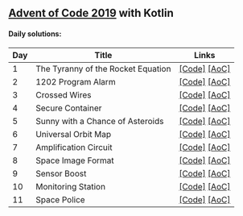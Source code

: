 ## [Advent of Code 2019](http://adventofcode.com/2019) with Kotlin

#### Daily solutions:
|Day| Title                                 |  Links                                         |
|---|---------------------------------------|------------------------------------------------|
| 1 | The Tyranny of the Rocket Equation    | [\[Code\]](https://github.com/kamilzki/AdventOfCode2019/blob/master/src/main/kotlin/com/ks/adventofcode/day/Day01.kt) [\[AoC\]](http://adventofcode.com/2019/day/1) |
| 2 | 1202 Program Alarm                    | [\[Code\]](https://github.com/kamilzki/AdventOfCode2019/blob/master/src/main/kotlin/com/ks/adventofcode/day/Day02.kt) [\[AoC\]](http://adventofcode.com/2019/day/2)
| 3 | Crossed Wires                         | [\[Code\]](https://github.com/kamilzki/AdventOfCode2019/blob/master/src/main/kotlin/com/ks/adventofcode/day/Day03.kt) [\[AoC\]](http://adventofcode.com/2019/day/3)
| 4 | Secure Container                      | [\[Code\]](https://github.com/kamilzki/AdventOfCode2019/blob/master/src/main/kotlin/com/ks/adventofcode/day/Day04.kt) [\[AoC\]](http://adventofcode.com/2019/day/4)
| 5 | Sunny with a Chance of Asteroids      | [\[Code\]](https://github.com/kamilzki/AdventOfCode2019/blob/master/src/main/kotlin/com/ks/adventofcode/day/Day05.kt) [\[AoC\]](http://adventofcode.com/2019/day/5)
| 6 | Universal Orbit Map                   | [\[Code\]](https://github.com/kamilzki/AdventOfCode2019/blob/master/src/main/kotlin/com/ks/adventofcode/day/Day06.kt) [\[AoC\]](http://adventofcode.com/2019/day/6)
| 7 | Amplification Circuit                 | [\[Code\]](https://github.com/kamilzki/AdventOfCode2019/blob/master/src/main/kotlin/com/ks/adventofcode/day/Day07.kt) [\[AoC\]](http://adventofcode.com/2019/day/7)
| 8 | Space Image Format                    | [\[Code\]](https://github.com/kamilzki/AdventOfCode2019/blob/master/src/main/kotlin/com/ks/adventofcode/day/Day08.kt) [\[AoC\]](http://adventofcode.com/2019/day/8)
| 9 | Sensor Boost                          | [\[Code\]](https://github.com/kamilzki/AdventOfCode2019/blob/master/src/main/kotlin/com/ks/adventofcode/day/Day09.kt) [\[AoC\]](http://adventofcode.com/2019/day/9)
| 10| Monitoring Station                    | [\[Code\]](https://github.com/kamilzki/AdventOfCode2019/blob/master/src/main/kotlin/com/ks/adventofcode/day/Day10.kt) [\[AoC\]](http://adventofcode.com/2019/day/10)
| 11| Space Police                          | [\[Code\]](https://github.com/kamilzki/AdventOfCode2019/blob/master/src/main/kotlin/com/ks/adventofcode/day/Day11.kt) [\[AoC\]](http://adventofcode.com/2019/day/11)
